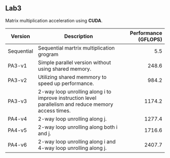 ## Lab3

Matrix multiplication acceleration using **CUDA**.

| Version       | Description                                                                                           | Performance (GFLOPS) |
| --------------------- | ----------------------------------------------------------------------------------------------------- | --------------------: |
| Sequential | Sequential martrix multiplication grogram                                                             | 5.5                  |
| PA3-v1        | Simple parallel version without using shared memory.                                                  | 248.6                |
| PA3-v2        | Utilizing shared memmory to speed up performance.                                                     | 984.2                |
| PA3-v3        | 2-way loop unrolling along i to improve instruction level parallelism and reduce memory access times. | 1174.2               |
| PA4-v4        | 2-way loop unrolling along j.                                                                         | 1277.4               |
| PA4-v5        | 2-way loop unrolling along both i and j.                                                              | 1716.6               |
| PA4-v6        | 2-way loop unrolling along i and 4-way loop unrolling along j.                                        | 2407.7               |
